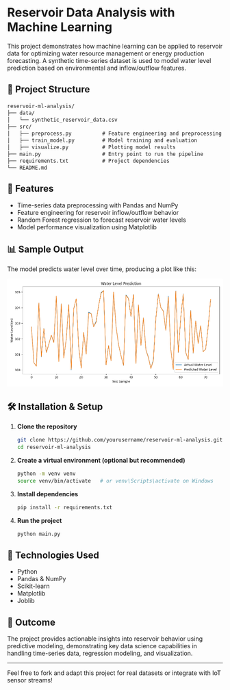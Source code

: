 
# Reservoir Data Analysis with Machine Learning

This project demonstrates how machine learning can be applied to reservoir data for optimizing water resource management or energy production forecasting. A synthetic time-series dataset is used to model water level prediction based on environmental and inflow/outflow features.

## 📁 Project Structure

```
reservoir-ml-analysis/
├── data/
│   └── synthetic_reservoir_data.csv
├── src/
│   ├── preprocess.py          # Feature engineering and preprocessing
│   ├── train_model.py         # Model training and evaluation
│   ├── visualize.py           # Plotting model results
├── main.py                    # Entry point to run the pipeline
├── requirements.txt           # Project dependencies
└── README.md
```

## 🚀 Features

- Time-series data preprocessing with Pandas and NumPy
- Feature engineering for reservoir inflow/outflow behavior
- Random Forest regression to forecast reservoir water levels
- Model performance visualization using Matplotlib

## 📊 Sample Output

The model predicts water level over time, producing a plot like this:

![[C:\Users\Mahesh\Downloads\water_level_prediction.png](https://github.com/mahesh-cuber24/reservoir-data-analysis-with-ML/blob/main/water_level_prediction.png)](water_level_prediction.png)

## 🛠️ Installation & Setup

1. **Clone the repository**  
   ```bash
   git clone https://github.com/yourusername/reservoir-ml-analysis.git
   cd reservoir-ml-analysis
   ```

2. **Create a virtual environment (optional but recommended)**  
   ```bash
   python -m venv venv
   source venv/bin/activate   # or venv\Scripts\activate on Windows
   ```

3. **Install dependencies**  
   ```bash
   pip install -r requirements.txt
   ```

4. **Run the project**  
   ```bash
   python main.py
   ```

## 🧠 Technologies Used

- Python
- Pandas & NumPy
- Scikit-learn
- Matplotlib
- Joblib

## 📌 Outcome

The project provides actionable insights into reservoir behavior using predictive modeling, demonstrating key data science capabilities in handling time-series data, regression modeling, and visualization.

---

Feel free to fork and adapt this project for real datasets or integrate with IoT sensor streams!
